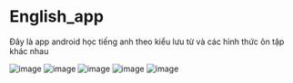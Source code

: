 # English_app
Đây là app android học tiếng anh theo kiểu lưu từ và các hình thức ôn tập khác nhau

![image](https://github.com/nguyenthaihoa123/English_app/assets/94378718/1c9fa34f-3533-4bee-93b8-11d497214b3c) ![image](https://github.com/nguyenthaihoa123/English_app/assets/94378718/62619e50-1921-49a8-9730-77809e9c9a24)
![image](https://github.com/nguyenthaihoa123/English_app/assets/94378718/7151e549-517e-4e45-b9e9-4a70540d2a63) ![image](https://github.com/nguyenthaihoa123/English_app/assets/94378718/c79d80a1-ef57-43e7-b42d-572141d328b9)
![image](https://github.com/nguyenthaihoa123/English_app/assets/94378718/18f598dd-8f74-46c5-bc15-838f96a0c819)








